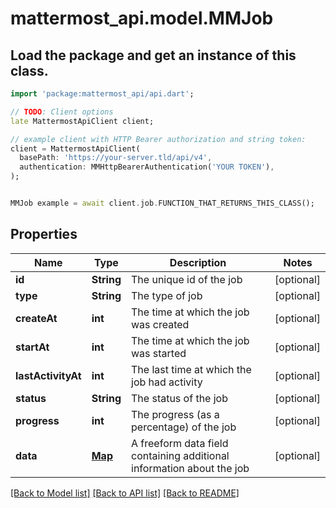 # mattermost_api.model.MMJob

## Load the package and get an instance of this class.
```dart
import 'package:mattermost_api/api.dart';

// TODO: Client options
late MattermostApiClient client;

// example client with HTTP Bearer authorization and string token:
client = MattermostApiClient(
  basePath: 'https://your-server.tld/api/v4',
  authentication: MMHttpBearerAuthentication('YOUR TOKEN'),
);


MMJob example = await client.job.FUNCTION_THAT_RETURNS_THIS_CLASS();

```

## Properties
Name | Type | Description | Notes
------------ | ------------- | ------------- | -------------
**id** | **String** | The unique id of the job | [optional] 
**type** | **String** | The type of job | [optional] 
**createAt** | **int** | The time at which the job was created | [optional] 
**startAt** | **int** | The time at which the job was started | [optional] 
**lastActivityAt** | **int** | The last time at which the job had activity | [optional] 
**status** | **String** | The status of the job | [optional] 
**progress** | **int** | The progress (as a percentage) of the job | [optional] 
**data** | [**Map**](.md) | A freeform data field containing additional information about the job | [optional] 

[[Back to Model list]](../GENERATED_README.md#documentation-for-models) [[Back to API list]](../GENERATED_README.md#documentation-for-api-endpoints) [[Back to README]](../GENERATED_README.md)


